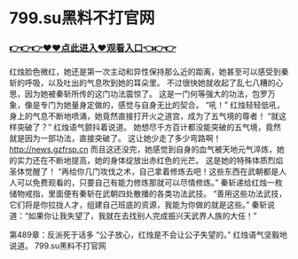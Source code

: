 # 799.su黑料不打官网

### <a href="http://www.baidu.com/link?url=ok3_Ml5QdPpOWDUDT8PseJcBKYiYUthhvs1MDf_XWaxIqoOiiz3h9rK40scs4rg4&wd">👉👉👉♥♥点此进入♥观看入口👈👉👉</a>

 红烛脸色微红，她还是第一次主动和异性保持那么近的距离，她甚至可以感受到秦斩的呼吸，以及吐出的气息吹到她的耳朵里。
    不过很快她就收起了乱七八糟的心思，因为她被秦斩所传的这门功法震惊了。
    这是一门何等强大的功法，包罗万象，像是专门为她量身定做的，感觉与自身无比的契合。
    “吼！”
    红烛轻轻低吼，身上的气息不断地喷涌，她竟然直接打开火之道宫，成为了五气境的尊者！
    “就这样突破了？”
    红烛语气颤抖着说道。
    她想尽千方百计都没能突破的五气境，竟然就是因为一部功法，直接突破了。
    这让她少走了多少弯路啊！
    http://news.gzfrsp.cn
    而且这还没完，她感觉到自身的血气被天地元气淬炼，她的实力还在不断地提高，她的身体绽放出赤红色的光芒。
    这是她的特殊体质烈焰圣体觉醒了！
    “再给你几门攻伐之术，自己拿着修炼去吧！这些东西在武朝都是人人可以免费观看的，只要自己有能力修炼那就可以尽情修炼。”
    秦斩递给红烛一枚储物戒指，里面便有秦斩在武朝四处散播的各类功法武技。
    “善用这些功法武技，它们将是你拉拢人才，组建自己班底的资源，我能为你做的就是这些。”
    秦斩说道：“如果你让我失望了，我就在去找别人完成振兴天武界人族的大任！”

第489章：反派死于话多
    “公子放心，红烛是不会让公子失望的。”
    红烛语气坚毅地说道。
799.su黑料不打官网
